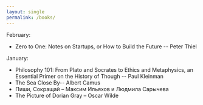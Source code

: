 ```yaml
---
layout: single
permalink: /books/
---
```


February:
* Zero to One: Notes on Startups, or How to Build the Future -- Peter Thiel

January:
* Philosophy 101: From Plato and Socrates to Ethics and Metaphysics, an Essential Primer on the History of Though -- Paul Kleinman
* The Sea Close By-- Albert Camus
* Пиши, Сокращай – Максим Ильяхов и Людмила Сарычева
* The Picture of Dorian Gray – Oscar Wilde

<!-- end custom page -->
<!-- use {: reversed="reversed"} to reverse the lists-->
